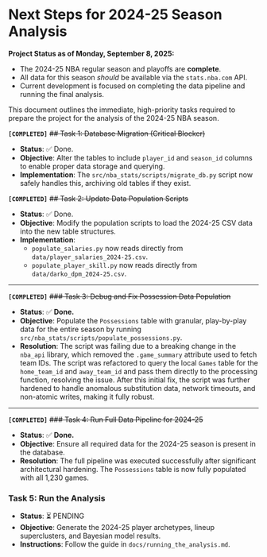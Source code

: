 # Next Steps for 2024-25 Season Analysis

**Project Status as of Monday, September 8, 2025:**
- The 2024-25 NBA regular season and playoffs are **complete**.
- All data for this season *should* be available via the `stats.nba.com` API.
- Current development is focused on completing the data pipeline and running the final analysis.

This document outlines the immediate, high-priority tasks required to prepare the project for the analysis of the 2024-25 NBA season.

**`[COMPLETED]`** ~~## Task 1: Database Migration (Critical Blocker)~~

- **Status**: ✅ Done.
- **Objective**: Alter the tables to include `player_id` and `season_id` columns to enable proper data storage and querying.
- **Implementation**: The `src/nba_stats/scripts/migrate_db.py` script now safely handles this, archiving old tables if they exist.

**`[COMPLETED]`** ~~## Task 2: Update Data Population Scripts~~

- **Status**: ✅ Done.
- **Objective**: Modify the population scripts to load the 2024-25 CSV data into the new table structures.
- **Implementation**:
    - `populate_salaries.py` now reads directly from `data/player_salaries_2024-25.csv`.
    - `populate_player_skill.py` now reads directly from `data/darko_dpm_2024-25.csv`.

---

**`[COMPLETED]`** ~~### Task 3: Debug and Fix Possession Data Population~~

- **Status**: ✅ **Done.**
- **Objective**: Populate the `Possessions` table with granular, play-by-play data for the entire season by running `src/nba_stats/scripts/populate_possessions.py`.
- **Resolution**: The script was failing due to a breaking change in the `nba_api` library, which removed the `.game_summary` attribute used to fetch team IDs. The script was refactored to query the local `Games` table for the `home_team_id` and `away_team_id` and pass them directly to the processing function, resolving the issue. After this initial fix, the script was further hardened to handle anomalous substitution data, network timeouts, and non-atomic writes, making it fully robust.

---

**`[COMPLETED]`** ~~### Task 4: Run Full Data Pipeline for 2024-25~~

- **Status**: ✅ **Done.**
- **Objective**: Ensure all required data for the 2024-25 season is present in the database.
- **Resolution**: The full pipeline was executed successfully after significant architectural hardening. The `Possessions` table is now fully populated with all 1,230 games.

### Task 5: Run the Analysis

- **Status**: ⏳ PENDING
- **Objective**: Generate the 2024-25 player archetypes, lineup superclusters, and Bayesian model results.
- **Instructions**: Follow the guide in `docs/running_the_analysis.md`.

